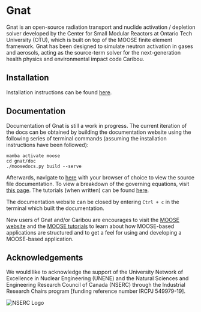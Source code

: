 Gnat
=====

Gnat is an open-source radiation transport and nuclide activation / depletion solver developed by the Center for
Small Modular Reactors at Ontario Tech University (OTU), which is built on top of the MOOSE finite element
framework. Gnat has been designed to simulate neutron activation in gases and aerosols, acting as
the source-term solver for the next-generation health physics and environmental impact code Caribou.

## Installation

Installation instructions can be found
[here](https://github.com/nuclearkevin/gnat/blob/master/doc/content/getting_started/installation.md).

## Documentation

Documentation of Gnat is still a work in progress. The current iteration of the docs
can be obtained by building the documentation website using the following series
of terminal commands (assuming the installation instructions have been followed):

```language=bash
mamba activate moose
cd gnat/doc
./moosedocs.py build --serve
```

Afterwards, navigate to [here](http://127.0.0.1:8000/source/index.html) with your browser of
choice to view the source file documentation. To view a breakdown of the governing
equations, visit [this page](http://127.0.0.1:8000/about/equations.html). The tutorials (when
written) can be found [here](http://127.0.0.1:8000/getting_started/tutorials.html).

The documentation website can be closed by entering `Ctrl + c` in the
terminal which built the documentation.

New users of Gnat and/or Caribou are encourages to visit the
[MOOSE website](https://mooseframework.inl.gov/) and the
[MOOSE tutorials](https://mooseframework.inl.gov/getting_started/examples_and_tutorials/index.html)
to learn about how MOOSE-based applications are structured and to get a feel for
using and developing a MOOSE-based application.

## Acknowledgements

We would like to acknowledge the support of the University Network of Excellence in Nuclear Engineering (UNENE) and the Natural Sciences and Engineering Research Council of Canada (NSERC) through the Industrial Research Chairs program [funding reference number IRCPJ 549979-19].

![NSERC Logo](https://github.com/OTU-Center-for-Small-Modular-Reactors/gnat/blob/master/doc/content/media/nserc_symbol.png)
